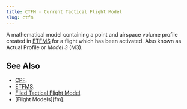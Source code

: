 ```yaml
---
title: CTFM - Current Tactical Flight Model
slug: ctfm
---
```


A mathematical model containing a point and airspace volume profile created in 
[ETFMS](etfms.md) for a flight which has been activated.
Also known as Actual Profile or *Model 3* (M3).


## See Also

* [CPF](cpf.md).
* [ETFMS](etfms.md).
* [Filed Tactical Flight Model](ftfm.md).
* [Flight Models][fm].
